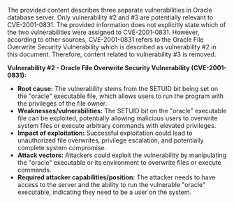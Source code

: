The provided content describes three separate vulnerabilities in Oracle database server. Only vulnerability #2 and #3 are potentially relevant to CVE-2001-0831. The provided information does not explicitly state which of the two vulnerabilities were assigned to CVE-2001-0831. However, according to other sources, CVE-2001-0831 refers to the Oracle File Overwrite Security Vulnerability which is described as vulnerability #2 in this document. Therefore, content related to vulnerability #3 is removed.

**Vulnerability #2 - Oracle File Overwrite Security Vulnerability (CVE-2001-0831):**

*   **Root cause:** The vulnerability stems from the SETUID bit being set on the "oracle" executable file, which allows users to run the program with the privileges of the file owner.
*   **Weaknesses/vulnerabilities:** The SETUID bit on the "oracle" executable file can be exploited, potentially allowing malicious users to overwrite system files or execute arbitrary commands with elevated privileges.
*   **Impact of exploitation:** Successful exploitation could lead to unauthorized file overwrites, privilege escalation, and potentially complete system compromise.
*   **Attack vectors:** Attackers could exploit the vulnerability by manipulating the "oracle" executable or its environment to overwrite files or execute commands.
*   **Required attacker capabilities/position:** The attacker needs to have access to the server and the ability to run the vulnerable "oracle" executable, indicating they need to be a user on the system.
